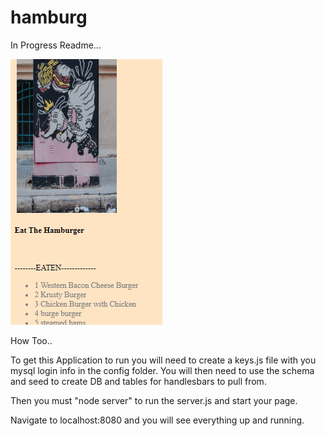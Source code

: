 # hamburg

In Progress Readme...



![hamburger](ham.PNG)



How Too..

To get this Application to run you will need to create a keys.js file with you mysql login info in the config folder.
You will then need to use the schema and seed to create DB and tables for handlesbars to pull from. 

Then you must "node server" to run the server.js and start your page.

Navigate to localhost:8080 and you will see everything up and running. 
